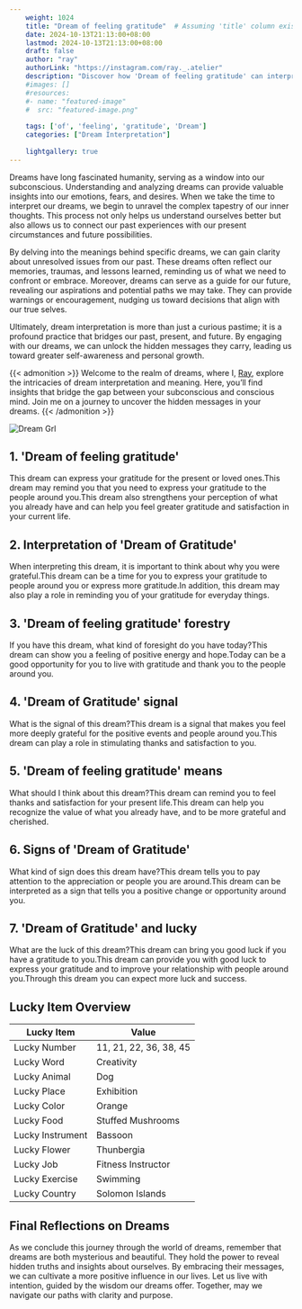 ```yaml
---
    weight: 1024
    title: "Dream of feeling gratitude"  # Assuming 'title' column exists
    date: 2024-10-13T21:13:00+08:00
    lastmod: 2024-10-13T21:13:00+08:00
    draft: false
    author: "ray"
    authorLink: "https://instagram.com/ray._.atelier"
    description: "Discover how 'Dream of feeling gratitude' can interpret your future and uncover its significant meanings in your life."
    #images: []
    #resources:
    #- name: "featured-image"
    #  src: "featured-image.png"
    
    tags: ['of', 'feeling', 'gratitude', 'Dream']
    categories: ["Dream Interpretation"]
    
    lightgallery: true
---
```

    
Dreams have long fascinated humanity, serving as a window into our subconscious. Understanding and analyzing dreams can provide valuable insights into our emotions, fears, and desires. When we take the time to interpret our dreams, we begin to unravel the complex tapestry of our inner thoughts. This process not only helps us understand ourselves better but also allows us to connect our past experiences with our present circumstances and future possibilities.

By delving into the meanings behind specific dreams, we can gain clarity about unresolved issues from our past. These dreams often reflect our memories, traumas, and lessons learned, reminding us of what we need to confront or embrace. Moreover, dreams can serve as a guide for our future, revealing our aspirations and potential paths we may take. They can provide warnings or encouragement, nudging us toward decisions that align with our true selves.

Ultimately, dream interpretation is more than just a curious pastime; it is a profound practice that bridges our past, present, and future. By engaging with our dreams, we can unlock the hidden messages they carry, leading us toward greater self-awareness and personal growth.

{{< admonition >}}
Welcome to the realm of dreams, where I, [Ray](https://instagram.com/ray._.atelier), explore the intricacies of dream interpretation and meaning. Here, you’ll find insights that bridge the gap between your subconscious and conscious mind. Join me on a journey to uncover the hidden messages in your dreams.
{{< /admonition >}}

![Dream Grl](https://cdn.pixabay.com/photo/2017/11/02/03/35/gothic-2910057_1280.jpg "Dream Grl")

## 1. 'Dream of feeling gratitude'
This dream can express your gratitude for the present or loved ones.This dream may remind you that you need to express your gratitude to the people around you.This dream also strengthens your perception of what you already have and can help you feel greater gratitude and satisfaction in your current life.

## 2. Interpretation of 'Dream of Gratitude'
When interpreting this dream, it is important to think about why you were grateful.This dream can be a time for you to express your gratitude to people around you or express more gratitude.In addition, this dream may also play a role in reminding you of your gratitude for everyday things.

## 3. 'Dream of feeling gratitude' forestry
If you have this dream, what kind of foresight do you have today?This dream can show you a feeling of positive energy and hope.Today can be a good opportunity for you to live with gratitude and thank you to the people around you.

## 4. 'Dream of Gratitude' signal
What is the signal of this dream?This dream is a signal that makes you feel more deeply grateful for the positive events and people around you.This dream can play a role in stimulating thanks and satisfaction to you.

## 5. 'Dream of feeling gratitude' means
What should I think about this dream?This dream can remind you to feel thanks and satisfaction for your present life.This dream can help you recognize the value of what you already have, and to be more grateful and cherished.

## 6. Signs of 'Dream of Gratitude'
What kind of sign does this dream have?This dream tells you to pay attention to the appreciation or people you are around.This dream can be interpreted as a sign that tells you a positive change or opportunity around you.

## 7. 'Dream of Gratitude' and lucky
What are the luck of this dream?This dream can bring you good luck if you have a gratitude to you.This dream can provide you with good luck to express your gratitude and to improve your relationship with people around you.Through this dream you can expect more luck and success.

## Lucky Item Overview
| Lucky Item          | Value              |
|---------------|--------------------|
| Lucky Number        | 11, 21, 22, 36, 38, 45  |
| Lucky Word          | Creativity |
| Lucky Animal        | Dog |
| Lucky Place         | Exhibition     |
| Lucky Color         | Orange     |
| Lucky Food          | Stuffed Mushrooms      |
| Lucky Instrument    | Bassoon |
| Lucky Flower        | Thunbergia    |
| Lucky Job           | Fitness Instructor       |
| Lucky Exercise      | Swimming  |
| Lucky Country       | Solomon Islands    |


##  Final Reflections on Dreams

As we conclude this journey through the world of dreams, remember that dreams are both mysterious and beautiful. They hold the power to reveal hidden truths and insights about ourselves. By embracing their messages, we can cultivate a more positive influence in our lives. Let us live with intention, guided by the wisdom our dreams offer. Together, may we navigate our paths with clarity and purpose.
